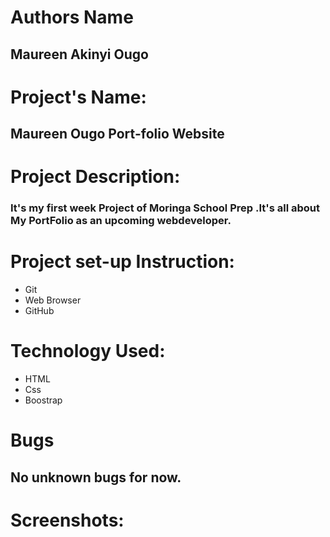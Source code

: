 # Authors Name
## Maureen Akinyi Ougo
# Project's Name:
## Maureen Ougo Port-folio Website 
# Project Description:
### It's my first week Project of Moringa School Prep .It's all about My PortFolio as an upcoming webdeveloper.
# Project  set-up Instruction:
* Git
* Web Browser
* GitHub
# Technology Used:
* HTML
* Css
* Boostrap
# Bugs
## No unknown bugs for now.
# Screenshots:


